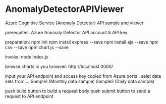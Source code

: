 # AnomalyDetectorAPIViewer
Azure Cognitive Service (Anomaly Detector) API sample and viewer

prerequites:
Azure Anomaly Detector API account & API key

preparation:
npm init
npm install express --save
npm install ejs --save
npm csv --save
npm chart.js --save

invoke:
node index.js

browse charts in you browser:
http://localhost:3000/

input your API endpoint and access key copied from Azure portal.
selet data sets from ...
Sample1 (Monthly data sample)
Sample2 (Daily data sample)

push build button to build a request body
push submit button to send a request to API endpoint


